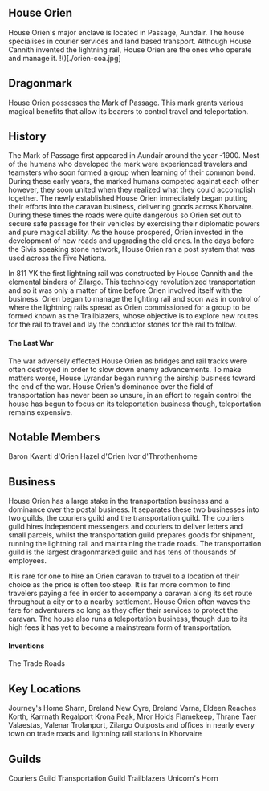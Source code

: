 ## House Orien
House Orien's major enclave is located in Passage, Aundair. The house specialises in courier services and land based transport. Although House Cannith invented the lightning rail, House Orien are the ones who operate and manage it.
!()[./orien-coa.jpg]

## Dragonmark
House Orien possesses the Mark of Passage. This mark grants various magical benefits that allow its bearers to control travel and teleportation.

## History
The Mark of Passage first appeared in Aundair around the year -1900. Most of the humans who developed the mark were experienced travelers and teamsters who soon formed a group when learning of their common bond. During these early years, the marked humans competed against each other however, they soon united when they realized what they could accomplish together. The newly established House Orien immediately began putting their efforts into the caravan business, delivering goods across Khorvaire. During these times the roads were quite dangerous so Orien set out to secure safe passage for their vehicles by exercising their diplomatic powers and pure magical ability. As the house prospered, Orien invested in the development of new roads and upgrading the old ones. In the days before the Sivis speaking stone network, House Orien ran a post system that was used across the Five Nations.

In 811 YK the first lightning rail was constructed by House Cannith and the elemental binders of Zilargo. This technology revolutionized transportation and so it was only a matter of time before Orien involved itself with the business. Orien began to manage the lighting rail and soon was in control of where the lightning rails spread as Orien commissioned for a group to be formed known as the Trailblazers, whose objective is to explore new routes for the rail to travel and lay the conductor stones for the rail to follow.

#### The Last War
The war adversely effected House Orien as bridges and rail tracks were often destroyed in order to slow down enemy advancements. To make matters worse, House Lyrandar began running the airship business toward the end of the war. House Orien's dominance over the field of transportation has never been so unsure, in an effort to regain control the house has begun to focus on its teleportation business though, teleportation remains expensive.

## Notable Members
Baron Kwanti d'Orien
Hazel d'Orien
Ivor d'Throthenhome

## Business
House Orien has a large stake in the transportation business and a dominance over the postal business. It separates these two businesses into two guilds, the couriers guild and the transportation guild. The couriers guild hires independent messengers and couriers to deliver letters and small parcels, whilst the transportation guild prepares goods for shipment, running the lightning rail and maintaining the trade roads. The transportation guild is the largest dragonmarked guild and has tens of thousands of employees.

It is rare for one to hire an Orien caravan to travel to a location of their choice as the price is often too steep. It is far more common to find travelers paying a fee in order to accompany a caravan along its set route throughout a city or to a nearby settlement. House Orien often waves the fare for adventurers so long as they offer their services to protect the caravan. The house also runs a teleportation business, though due to its high fees it has yet to become a mainstream form of transportation.

#### Inventions
The Trade Roads

## Key Locations
Journey's Home
Sharn, Breland
New Cyre, Breland
Varna, Eldeen Reaches
Korth, Karrnath
Regalport
Krona Peak, Mror Holds
Flamekeep, Thrane
Taer Valaestas, Valenar
Trolanport, Zilargo
Outposts and offices in nearly every town on trade roads and lightning rail stations in Khorvaire

## Guilds
Couriers Guild
Transportation Guild
Trailblazers
Unicorn's Horn
